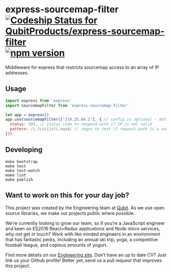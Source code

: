 # express-sourcemap-filter [ ![Codeship Status for QubitProducts/express-sourcemap-filter](https://codeship.com/projects/a0c512b0-b546-0133-9f24-3e023a4cadff/status?branch=master)](https://codeship.com/projects/134073) [![npm version](https://badge.fury.io/js/express-sourcemap-filter.svg)](https://badge.fury.io/js/express-sourcemap-filter)

Middleware for express that restricts sourcemap access to an array of IP addresses.


## Usage

```js
import express from 'express'
import sourcemapFilter from 'express-sourcemap-filter'

let app = express()
app.use(sourcemapFilter(['219.25.84.2'], { // config is optional - defaults shown below
  status: 204, // status code to respond with if IP is not valid
  pattern: /\.(css|js)\.map$/ // regex to test if request path is a sourcemap
}))
```


## Developing

```
make bootstrap
make test
make test-watch
make lint
make publish
```


## Want to work on this for your day job?

This project was created by the Engineering team at [Qubit](http://www.qubit.com). As we use open source libraries, we make our projects public where possible.

We’re currently looking to grow our team, so if you’re a JavaScript engineer and keen on ES2016 React+Redux applications and Node micro services, why not get in touch? Work with like minded engineers in an environment that has fantastic perks, including an annual ski trip, yoga, a competitive foosball league, and copious amounts of yogurt.

Find more details on our [Engineering site](https://eng.qubit.com). Don’t have an up to date CV? Just link us your Github profile! Better yet, send us a pull request that improves this project.